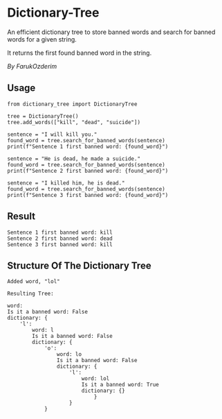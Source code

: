 # Dictionary-Tree
An efficient dictionary tree to store banned words and search for banned words for a given string.

It returns the first found banned word in the string.


_By FarukOzderim_

## Usage
```python3
from dictionary_tree import DictionaryTree

tree = DictionaryTree()
tree.add_words(["kill", "dead", "suicide"])

sentence = "I will kill you."
found_word = tree.search_for_banned_words(sentence)
print(f"Sentence 1 first banned word: {found_word}")

sentence = "He is dead, he made a suicide."
found_word = tree.search_for_banned_words(sentence)
print(f"Sentence 2 first banned word: {found_word}")

sentence = "I killed him, he is dead."
found_word = tree.search_for_banned_words(sentence)
print(f"Sentence 3 first banned word: {found_word}")
```
## Result
```
Sentence 1 first banned word: kill
Sentence 2 first banned word: dead
Sentence 3 first banned word: kill
```

## Structure Of The Dictionary Tree
```
Added word, "lol"

Resulting Tree:

word:
Is it a banned word: False
dictionary: {
	'l': 
		word: l
		Is it a banned word: False
		dictionary: {
			'o': 
				word: lo
				Is it a banned word: False
				dictionary: {
					'l': 
						word: lol
						Is it a banned word: True
						dictionary: {}
							}
					}
			}
```
